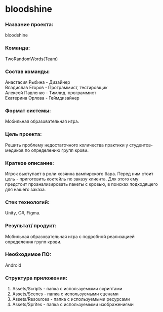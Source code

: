 # bloodshine
<h3>Название проекта:</h3> bloodshine

<h3>Команда:</h3> TwoRandomWords(Team)

<h3>Состав команды:</h3> 

Анастасия Рыбина - Дизайнер<br>
Владислав Егоров - Программист, тестировщик<br>
Алексей Павленко - Тимлид, программист<br>
Екатерина Орлова - Геймдизайнер<br>
<h3>Формат системы:</h3>Мобильная образовательная игра.

<h3>Цель проекта: </h3>
Решить проблему недостаточного количества практики у студентов-медиков по определению групп крови.

<h3>Краткое описание:</h3>
Игрок выступает в роли хозяина вампирского бара. Перед ним стоит цель - приготовить коктейль по заказу клиента. Для этого ему предстоит проанализировать пакеты с кровью, в поисках подходящего для нашего заказа.

<h3>Стек технологий: </h3>
Unity, C#, Figma.

<h3>Результат/ продукт: </h3>
Мобильная образовательная игра с подробной реализацией определения групп крови.

<h3>Необходимое ПО: </h3>
Android 

<h3>Структура приложения:</h3>

1. Assets/Scripts - папка с используемыми скриптами
2. Assets/Scenes - папка с используемыми сценами
3. Assets/Resources - папка с используемыми ресурсами
4. Assets/Sprites - папка с используемыми изображениями
